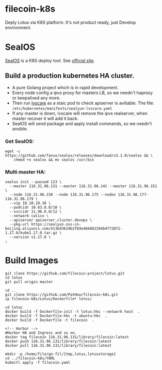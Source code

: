 # filecoin-k8s
Deply Lotus via K8S platform. It's not product ready, just Develop environment.

# SealOS
[SealOS](https://github.com/fanux/sealos) is a K8S deploy tool. See [official site](https://sealyun.com).

## Build a production kubernetes HA cluster.
- A pure Golang project which is in rapid development.
- Every node config a ipvs proxy for masters LB, so we needn't haproxy or keepalived any more.
- Then run [lvscare](https://github.com/fanux/lvscare) as a staic pod to check apiserver is aviliable. The file: `/etc/kubernetes/manifests/sealyun-lvscare.yaml`
- If any master is down, lvscare will remove the ipvs realserver, when master recover it will add it back.
- SealOS will send package and apply install commands, so we needn't ansible.

### Get SealOS:
```
wget -c https://github.com/fanux/sealos/releases/download/v3.1.0/sealos && \
    chmod +x sealos && mv sealos /usr/bin
```
### Multi master HA:
```
sealos init --passwd 123 \
  --master 116.31.96.131 --master 116.31.96.141 --master 116.31.96.151 \
  --node 116.31.96.158 --node 116.31.96.175 --nodes 116.31.96.177-116.31.96.179 \
  --vip 10.10.10.10 \
  --podcidr 10.63.0.0/10 \
  --svccidr 11.96.0.0/12 \
  --network calico \
  --apiserver apiserver.cluster.devops \
  --pkg-url https://sealyun.oss-cn-beijing.aliyuncs.com/413bd3624b2fb9e466601594b4f72072-1.17.0/kube1.17.0.tar.gz \
  --version v1.17.0 \
;
```

# Build Images
```
git clone https://github.com/filecoin-project/lotus.git
cd lotus
git pull origin master

cd ..
git clone https://github.com/PatHoo/filecoin-k8s.git
cp filecoin-k8s/Lotus/Dockerfile* lotus/

cd lotus
docker build -f Dockerfile-init -t lotus:hkc --network host  .
docker build -f Dockerfile-hkc -t ubuntu:hkc  .
docker build -f Dockerfile -t filecoin  .

<!-- Harbor -->
#Harbor HA and Ingress and so on.
docker tag filecoin 116.31.96.131/library/filecoin:latest
docker push 116.31.96.131/library/filecoin:latest
docker pull 116.31.96.131/library/filecoin:latest

mkdir -p /home/file/go-fil/{tmp,lotus,lotusstorage}
cd ../filecoin-k8s/YAML
kubectl apply -f filecoin.yaml
```
